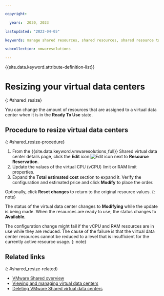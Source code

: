 ```yaml
---

copyright:

  years:  2020, 2023

lastupdated: "2023-04-05"

keywords: manage shared resources, shared resources, shared resource tasks

subcollection: vmwaresolutions

---
```


{{site.data.keyword.attribute-definition-list}}

# Resizing your virtual data centers
{: #shared_resize}

You can change the amount of resources that are assigned to a virtual data center when it is in the **Ready To Use** state.

## Procedure to resize virtual data centers
{: #shared_resize-procedure}

1. From the {{site.data.keyword.vmwaresolutions_full}} Shared virtual data center details page, click the **Edit** icon ![Edit icon](../../icons/edit-tagging.svg "Edit") next to **Resource Reservation**.
2. Update the values of the virtual CPU (vCPU) limit or RAM limit properties.
3. Expand the **Total estimated cost** section to expand it. Verify the configuration and estimated price and click **Modify** to place the order.

Optionally, click **Reset changes** to return to the original resource values.
{: note}

The status of the virtual data center changes to **Modifying** while the update is being made. When the resources are ready to use, the status changes to **Available**.

The configuration change might fail if the vCPU and RAM resources are in use while they are reduced. The cause of the failure is that the virtual data center resources cannot be reduced to a level that is insufficient for the currently active resource usage.
{: note}

## Related links
{: #shared_resize-related}

* [VMware Shared overview](/docs/vmwaresolutions?topic=vmwaresolutions-shared_overview)
* [Viewing and managing virtual data centers](/docs/vmwaresolutions?topic=vmwaresolutions-shared_viewing-vdc-summary)
* [Deleting VMware Shared virtual data centers](/docs/vmwaresolutions?topic=vmwaresolutions-shared_deletinginstance)
